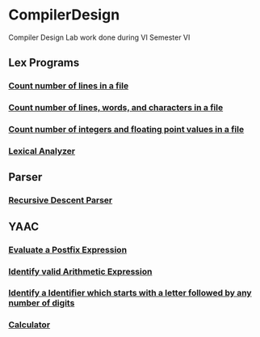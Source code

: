 # CompilerDesign
Compiler Design Lab work done during VI Semester VI

## Lex Programs

### [Count number of lines in a file](https://github.com/MBadriNarayanan/CompilerDesignLab/tree/main/LexPrograms/Lines)

### [Count number of lines, words, and characters in a file](https://github.com/MBadriNarayanan/CompilerDesignLab/tree/main/LexPrograms/Count)

### [Count number of integers and floating point values in a file](https://github.com/MBadriNarayanan/CompilerDesignLab/tree/main/LexPrograms/Numbers)

### [Lexical Analyzer](https://github.com/MBadriNarayanan/CompilerDesignLab/tree/main/LexPrograms/Analyzer)

## Parser

### [Recursive Descent Parser](https://github.com/MBadriNarayanan/CompilerDesignLab/tree/main/Parser)

## YAAC

### [Evaluate a Postfix Expression](https://github.com/MBadriNarayanan/CompilerDesignLab/tree/main/YAAC/Postfix)

### [Identify valid Arithmetic Expression](https://github.com/MBadriNarayanan/CompilerDesignLab/tree/main/YAAC/Arithmetic)

### [Identify a Identifier which starts with a letter followed by any number of digits](https://github.com/MBadriNarayanan/CompilerDesignLab/tree/main/YAAC/Identifier)

### [Calculator](https://github.com/MBadriNarayanan/CompilerDesignLab/tree/main/YAAC/Calculator)
